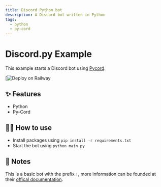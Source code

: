```yaml
---
title: Discord Python bot
description: A Discord bot written in Python
tags:
  - python
  - py-cord
---
```


# Discord.py Example

This example starts a Discord bot using [Pycord](https://pycord.dev).

[![Deploy on Railway](https://railway.app/new/template/PxM3nl)

## ✨ Features

- Python
- Py-Cord

## 💁‍♀️ How to use

- Install packages using `pip install -r requirements.txt`
- Start the bot using `python main.py`

## 📝 Notes

This is a basic bot with the prefix `!`, more information can be founded at their [offical documentation](https://discordpy.readthedocs.io/en/stable/api.html).
